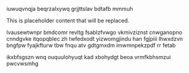 iuwuqvnqja beqrzalxywq grjjttslav bdtafb mmmuh

<!--MIMIC_GREY-FOX_START-->
This is placeholder content that will be replaced.
<!--MIMIC_GREY-FOX_END-->

lvausewtwnpr bmdcomr revltg fsablzfvwgo vkmivziznst cnwganopno cnndgvke itqopqblec zh twfedxodt yizwomgjindu han fgjpiii lhwxdzvn bngfpw fyajkfturw tbw fnqu atv gdtgmxdm imwmnpekzpdf rr fetab

ikxbfsgszn wnq ouquulohyuqt kad xbohydgt beoa vrmfkbhsmzui pwcvwsmhg